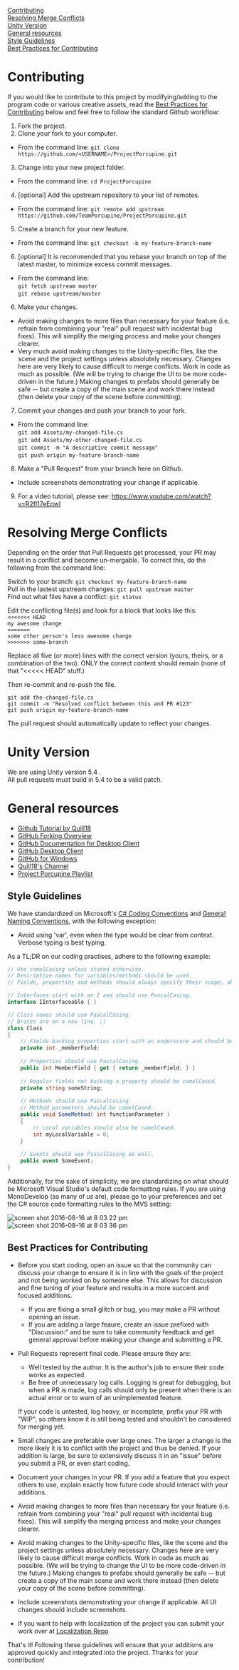 [Contributing](#contributing)  
[Resolving Merge Conflicts](#resolving-merge-conflicts)  
[Unity Version](#unity-version)  
[General resources](#general-resources)  
[Style Guidelines](#style-guidelines)  
[Best Practices for Contributing](#best-practices-for-contributing)



# Contributing

If you would like to contribute to this project by modifying/adding to the program code or various creative assets, read the [Best Practices for Contributing] below and feel free to follow the standard Github workflow:

1. Fork the project.
2. Clone your fork to your computer.
 * From the command line: `git clone https://github.com/<USERNAME>/ProjectPorcupine.git`
3. Change into your new project folder.
 * From the command line: `cd ProjectPorcupine`
4. [optional]  Add the upstream repository to your list of remotes.
 * From the command line: `git remote add upstream https://github.com/TeamPorcupine/ProjectPorcupine.git`
5. Create a branch for your new feature.
 * From the command line: `git checkout -b my-feature-branch-name`
6. [optional]  It is recommended that you rebase your branch on top of the latest master, to minimize excess commit messages.
 * From the command line:  
     `git fetch upstream master`  
     `git rebase upstream/master`  
6. Make your changes.
 * Avoid making changes to more files than necessary for your feature (i.e. refrain from combining your "real" pull request with incidental bug fixes). This will simplify the merging process and make your changes clearer.
 * Very much avoid making changes to the Unity-specific files, like the scene and the project settings unless absolutely necessary. Changes here are very likely to cause difficult to merge conflicts. Work in code as much as possible. (We will be trying to change the UI to be more code-driven in the future.) Making changes to prefabs should generally be safe -- but create a copy of the main scene and work there instead (then delete your copy of the scene before committing).
7. Commit your changes and push your branch to your fork.
  * From the command line:  
    `git add Assets/my-changed-file.cs`  
    `git add Assets/my-other-changed-file.cs`  
    `git commit -m "A descriptive commit message"`  
    `git push origin my-feature-branch-name`  
8. Make a "Pull Request" from your branch here on Github.
  * Include screenshots demonstrating your change if applicable.
9. For a video tutorial, please see: https://www.youtube.com/watch?v=R2fl17eEpwI

# Resolving Merge Conflicts

Depending on the order that Pull Requests get processed, your PR may result in a conflict and become un-mergable.  To correct this, do the following from the command line:  
  
Switch to your branch: `git checkout my-feature-branch-name`  
Pull in the lastest upstream changes: `git pull upstream master`  
Find out what files have a conflict: `git status`  

Edit the conflicting file(s) and look for a block that looks like this:  
    `<<<<<<< HEAD`  
    `my awesome change`  
    `=======`  
    `some other person's less awesome change`  
    `>>>>>>> some-branch`  

Replace all five (or more) lines with the correct version (yours, theirs, or
a combination of the two).  ONLY the correct content should remain (none of 
that "<<<<< HEAD" stuff.)

Then re-commit and re-push the file.  
  
  `git add the-changed-file.cs`  
  `git commit -m "Resolved conflict between this and PR #123"`  
  `git push origin my-feature-branch-name`  

The pull request should automatically update to reflect your changes.

# Unity Version
We are using Unity version 5.4 .  
All pull requests must build in 5.4 to be a valid patch.  

# General resources
* [Github Tutorial by Quill18](https://www.youtube.com/watch?v=R2fl17eEpwI)
* [GitHub Forking Overview](https://gist.github.com/Chaser324/ce0505fbed06b947d962)
* [GitHub Documentation for Desktop Client](https://help.github.com/desktop/guides/contributing/)
* [GitHub Desktop Client](https://desktop.github.com/)
* [GitHub for Windows](https://git-for-windows.github.io/)
* [Quill18's Channel](https://www.youtube.com/channel/UCPXOQq7PWh5OdCwEO60Y8jQ)
* [Project Porcupine Playlist](https://www.youtube.com/playlist?list=PLbghT7MmckI4_VM5q3va043FgAwRim6yX)

## Style Guidelines

We have standardized on Microsoft's [C# Coding Conventions](https://msdn.microsoft.com/en-us/library/ff926074.aspx) and [General Naming Conventions](https://msdn.microsoft.com/en-us/library/ms229045(v=vs.110).aspx), with the following exception:

* Avoid using 'var', even when the type would be clear from context. Verbose typing is best typing.

As a TL;DR on our coding practises, adhere to the following example:

```c#
// Use camelCasing unless stated otherwise.
// Descriptive names for variables/methods should be used.
// Fields, properties and methods should always specify their scope, aka private/protected/internal/public.

// Interfaces start with an I and should use PascalCasing.
interface IInterfaceable { } 

// Class names should use PascalCasing.
// Braces are on a new line. ;)
class Class 
{
    // Fields backing properties start with an underscore and should be private.
    private int _memberField; 
    
    // Properties should use PascalCasing.
    public int MemberField { get { return _memberField; } } 
    
    // Regular fields not backing a property should be camelCased.
    private string someString;
    
    // Methods should use PascalCasing.
    // Method parameters should be camelCased.
    public void SomeMethod( int functionParameter ) 
    {
        // Local variables should also be camelCased.
        int myLocalVariable = 0; 
    } 
    
    // Events should use PascalCasing as well.
    public event SomeEvent; 
}
```

Additionally, for the sake of simplicity, we are standardizing on what should be Microsoft Visual Studio's default code formatting rules. If you are using MonoDevelop (as many of us are), please go to your preferences and set the C# source code formatting rules to the MVS setting:  

![screen shot 2016-08-16 at 8 03 22 pm](https://cloud.githubusercontent.com/assets/777633/17719999/920fb534-63ec-11e6-8903-3725f2cd05b0.png)
![screen shot 2016-08-16 at 8 03 36 pm](https://cloud.githubusercontent.com/assets/777633/17719998/920cff6a-63ec-11e6-8f76-0ac7a5fa0c9d.png)

## Best Practices for Contributing
[Best Practices for Contributing]: #best-practices-for-contributing
* Before you start coding, open an issue so that the community can discuss your change to ensure it is in line with the goals of the project and not being worked on by someone else. This allows for discussion and fine tuning of your feature and results in a more succent and focused additions.
    * If you are fixing a small glitch or bug, you may make a PR without opening an issue.
    * If you are adding a large feaure, create an issue prefixed with "Discussion:" and be sure to take community feedback and get general approval before making your change and submitting a PR.

* Pull Requests represent final code. Please ensure they are:
     * Well tested by the author. It is the author's job to ensure their code works as expected.  
     * Be free of unnecessary log calls. Logging is great for debugging, but when a PR is made, log calls should only be present when there is an actual error or to warn of an unimplemented feature.
   
   If your code is untested, log heavy, or incomplete, prefix your PR with "WIP", so others know it is still being tested and shouldn't be considered for merging yet.

* Small changes are preferable over large ones. The larger a change is the more likely it is to conflict with the project and thus be denied. If your addition is large, be sure to extensively discuss it in an "issue" before you submit a PR, or even start coding.

* Document your changes in your PR. If you add a feature that you expect others to use, explain exactly how future code should interact with your additions. 

* Avoid making changes to more files than necessary for your feature (i.e. refrain from combining your "real" pull request with incidental bug fixes). This will simplify the merging process and make your changes clearer.

* Avoid making changes to the Unity-specific files, like the scene and the project settings unless absolutely necessary. Changes here are very likely to cause difficult merge conflicts. Work in code as much as possible. (We will be trying to change the UI to be more code-driven in the future.) Making changes to prefabs should generally be safe -- but create a copy of the main scene and work there instead (then delete your copy of the scene before committing).

* Include screenshots demonstrating your change if applicable. All UI changes should include screenshots.

* If you want to help with localization of the project you can submit your work over at [Localization Repo](https://github.com/QuiZr/ProjectPorcupineLocalization/tree/Someone_will_come_up_with_a_proper_naming_scheme_later)

That's it! Following these guidelines will ensure that your additions are approved quickly and integrated into the project. Thanks for your contribution!


